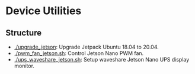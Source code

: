 # Device Utilities

## Structure

- [./upgrade_jetson](./upgrade_jetson): Upgrade Jetpack Ubuntu 18.04 to 20.04.
- [./pwm_fan_jetson.sh](./pwm_fan_jetson.sh): Control Jetson Nano PWM fan.
- [./ups_waveshare_jetson.sh](./ups_waveshare_jetson.sh): Setup waveshare Jetson Nano UPS display monitor.
